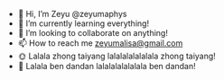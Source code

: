 - 👋 Hi, I’m Zeyu @zeyumaphys
- 🌱 I’m currently learning everything! 
- 💞️ I’m looking to collaborate on anything!
- 📫 How to reach me zeyumalisa@gmail.com 
- 🌞 Lalala zhong taiyang lalalalalalalala zhong taiyang!
- 👦 Lalala ben dandan lalalalalalalala ben dandan!

<!---
zeyumaphys/zeyumaphys is a ✨ special ✨ repository because its `README.md` (this file) appears on your GitHub profile.
You can click the Preview link to take a look at your changes.
--->
